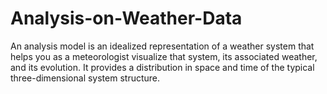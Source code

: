 # Analysis-on-Weather-Data


An analysis model is an idealized representation of a weather system that helps you as a meteorologist visualize that system, its associated weather, and its evolution. It provides a distribution in space and time of the typical three-dimensional system structure.
